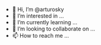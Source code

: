 - 👋 Hi, I’m @arturosky
- 👀 I’m interested in ...
- 🌱 I’m currently learning ...
- 💞️ I’m looking to collaborate on ...
- 📫 How to reach me ...

<!---
arturosky/arturosky is a ✨ special ✨ repository because its `README.md` (this file) appears on your GitHub profile.
You can click the Preview link to take a look at your changes.
--->
